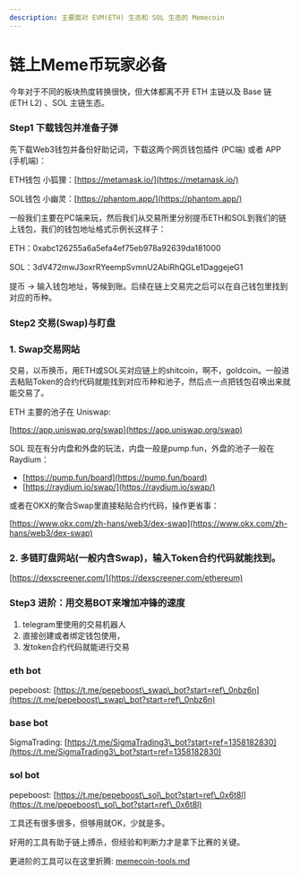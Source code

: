 ```yaml
---
description: 主要面对 EVM(ETH) 生态和 SOL 生态的 Memecoin
---
```


# 链上Meme币玩家必备



今年对于不同的板块热度转换很快，但大体都离不开 ETH 主链以及 Base 链 (ETH L2) 、SOL 主链生态。

### Step1 下载钱包并准备子弹

先下载Web3钱包并备份好助记词，下载这两个网页钱包插件 (PC端) 或者 APP (手机端)：

ETH钱包 小狐狸：[https://metamask.io/](https://metamask.io/)

SOL钱包 小幽灵：[https://phantom.app/](https://phantom.app/)

一般我们主要在PC端来玩，然后我们从交易所里分别提币ETH和SOL到我们的链上钱包，我们的钱包地址格式示例长这样子：

ETH：0xabc126255a6a5efa4ef75eb978a92639da181000

SOL：3dV472mwJ3oxrRYeempSvmnU2AbiRhQGLe1DaggejeG1

提币 -> 输入钱包地址，等候到账。后续在链上交易完之后可以在自己钱包里找到对应的币种。



### Step2 交易(Swap)与盯盘

### 1. Swap交易网站

交易，以币换币，用ETH或SOL买对应链上的shitcoin，啊不，goldcoin。一般进去粘贴Token的合约代码就能找到对应币种和池子，然后点一点把钱包召唤出来就能交易了。

ETH 主要的池子在 Uniswap:&#x20;

[https://app.uniswap.org/swap](https://app.uniswap.org/swap)

SOL 现在有分内盘和外盘的玩法，内盘一般是pump.fun，外盘的池子一般在 Raydium：

* [https://pump.fun/board](https://pump.fun/board)
* [https://raydium.io/swap/](https://raydium.io/swap/)

或者在OKX的聚合Swap里直接粘贴合约代码，操作更省事：

[https://www.okx.com/zh-hans/web3/dex-swap](https://www.okx.com/zh-hans/web3/dex-swap)



### 2. 多链盯盘网站(一般内含Swap)，输入Token合约代码就能找到。

[https://dexscreener.com/](https://dexscreener.com/ethereum)



### Step3 进阶：用交易BOT来增加冲锋的速度

1. telegram里使用的交易机器人
2. 直接创建或者绑定钱包使用，
3. 发token合约代码就能进行交易&#x20;

### eth bot

pepeboost: [https://t.me/pepeboost\_swap\_bot?start=ref\_0nbz6n](https://t.me/pepeboost\_swap\_bot?start=ref\_0nbz6n)

### base bot

SigmaTrading: [https://t.me/SigmaTrading3\_bot?start=ref=1358182830](https://t.me/SigmaTrading3\_bot?start=ref=1358182830)

### sol bot&#x20;

pepeboost: [https://t.me/pepeboost\_sol\_bot?start=ref\_0x6t8l](https://t.me/pepeboost\_sol\_bot?start=ref\_0x6t8l)





工具还有很多很多，但够用就OK，少就是多。

好用的工具有助于链上搏杀，但经验和判断力才是拿下比赛的关键。



更进阶的工具可以在这里折腾:  [memecoin-tools.md](../web3tools/memecoin-tools.md "mention")









